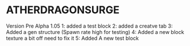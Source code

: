 # ATHERDRAGONSURGE
Version Pre Alpha 1.05
1: added a test block
2: added a creatve tab 
3: Added a gen structure (Spawn rate high for testing)
4: Added a new block texture a bit off need to fix it
5: Added A new test block 
